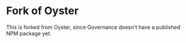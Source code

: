 # Fork of Oyster

This is forked from Oyster, since Governance doesn't have a published NPM package yet.
